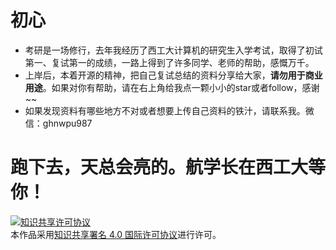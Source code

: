 # 初心
- 考研是一场修行，去年我经历了西工大计算机的研究生入学考试，取得了初试第一、复试第一的成绩，一路上得到了许多同学、老师的帮助，感慨万千。
- 上岸后，本着开源的精神，把自己复试总结的资料分享给大家，**请勿用于商业用途**。如果对你有帮助，请在右上角给我点一颗小小的star或者follow，感谢~~
- 如果发现资料有哪些地方不对或者想要上传自己资料的铁汁，请联系我。微信：ghnwpu987
# 跑下去，天总会亮的。航学长在西工大等你！

<a rel="license" href="http://creativecommons.org/licenses/by/4.0/"><img alt="知识共享许可协议" style="border-width:0" src="https://i.creativecommons.org/l/by/4.0/88x31.png" /></a><br />本作品采用<a rel="license" href="http://creativecommons.org/licenses/by/4.0/">知识共享署名 4.0 国际许可协议</a>进行许可。
